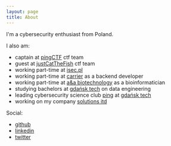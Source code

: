 ```yaml
---
layout: page
title: About
---
```


I'm a cybersecurity enthusiast from Poland.

I also am:
- captain at [pingCTF](https://ctftime.org/team/147266) ctf team
- guest at [justCatTheFish](https://ctftime.org/team/33893) ctf team
- working part-time at [isec.pl](http://isec.pl/)
- working part-time at [carrier](https://www.carrier.com/commercial/pl/pl/) as a backend developer
- working part-time at [a&a biotechnology](https://www.aabiot.com/) as a bioinformatician
- studying bachelors at [gdańsk tech](https://pg.edu.pl/) on data engineering
- leading cybersecurity science club [ping](https://knping.pl/) at [gdańsk tech](https://pg.edu.pl/)
- working on my company [solutions itd](https://solutionsitd.tech/)

Social:
- [github](https://github.com/tomek7667)
- [linkedin](www.linkedin.com/in/tomek7667)
- [twitter](https://twitter.com/_tomek7667)
